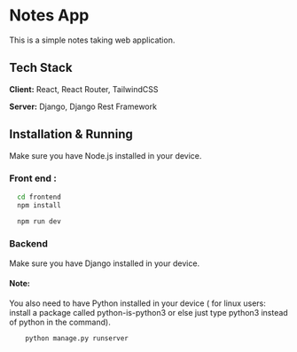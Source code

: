 
# Notes App

This is a simple notes taking web application.




## Tech Stack

**Client:** React, React Router, TailwindCSS

**Server:** Django, Django Rest Framework


## Installation & Running

Make sure you have Node.js installed in your device.

### Front end :

```bash
  cd frontend
  npm install

  npm run dev
```
### Backend

Make sure you have Django installed in your device.

#### Note:
You also need to have Python installed in your device ( for linux users: install a package called python-is-python3 or else just type python3 instead of python in the command).
```bash
    python manage.py runserver
```
